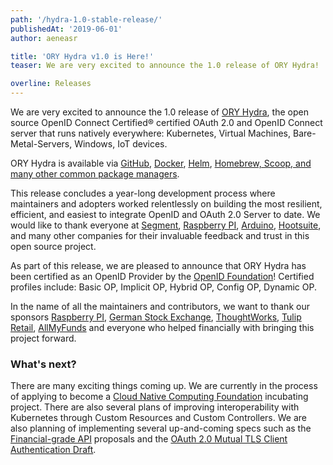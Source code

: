 ```yaml
---
path: '/hydra-1.0-stable-release/'
publishedAt: '2019-06-01'
author: aeneasr

title: 'ORY Hydra v1.0 is Here!'
teaser: We are very excited to announce the 1.0 release of ORY Hydra!

overline: Releases
---
```


We are very excited to announce the 1.0 release of
[ORY Hydra](https://github.com/ory/hydra), the open source OpenID Connect
Certified® certified OAuth 2.0 and OpenID Connect server that runs natively
everywhere: Kubernetes, Virtual Machines, Bare-Metal-Servers, Windows, IoT
devices.

ORY Hydra is available via [GitHub](https://github.com/ory/hydra),
[Docker](https://hub.docker.com/r/oryd/hydra/), [Helm](https://k8s.ory.sh/helm),
[Homebrew, Scoop, and many other common package managers](https://www.ory.sh/docs/hydra/install).

This release concludes a year-long development process where maintainers and
adopters worked relentlessly on building the most resilient, efficient, and
easiest to integrate OpenID and OAuth 2.0 Server to date. We would like to thank
everyone at [Segment](https://segment.com/),
[Raspberry PI](https://www.raspberrypi.org/),
[Arduino](https://www.arduino.cc/), [Hootsuite](https://hootsuite.com), and many
other companies for their invaluable feedback and trust in this open source
project.

As part of this release, we are pleased to announce that ORY Hydra has been
certified as an OpenID Provider by the
[OpenID Foundation](https://openid.net/foundation/)! Certified profiles include:
Basic OP, Implicit OP, Hybrid OP, Config OP, Dynamic OP.

In the name of all the maintainers and contributors, we want to thank our
sponsors [Raspberry PI](https://www.raspberrypi.org/),
[German Stock Exchange](https://deutsche-boerse.com/dbg-de/),
[ThoughtWorks](https://www.thoughtworks.com/),
[Tulip Retail](https://tulip.com/), [AllMyFunds](https://allmyfunds.com.au/) and
everyone who helped financially with bringing this project forward.

### What's next?

There are many exciting things coming up. We are currently in the process of
applying to become a [Cloud Native Computing Foundation](https://www.cncf.io/)
incubating project. There are also several plans of improving interoperability
with Kubernetes through Custom Resources and Custom Controllers. We are also
planning of implementing several up-and-coming specs such as the
[Financial-grade API](https://openid.net/wg/fapi/) proposals and the
[OAuth 2.0 Mutual TLS Client Authentication Draft](https://datatracker.ietf.org/doc/draft-ietf-oauth-mtls/).
